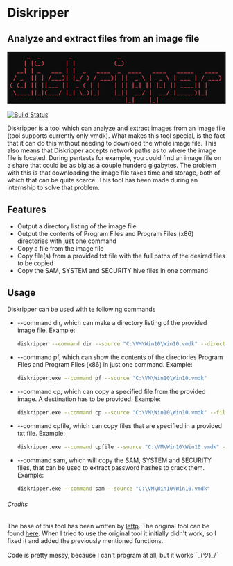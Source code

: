 # Diskripper
## Analyze and extract files from an image file

![N|Solid](https://github.com/Skixie/Diskripper/blob/main/diskripper.png)

[![Build Status](https://travis-ci.org/joemccann/dillinger.svg?branch=master)](https://travis-ci.org/joemccann/dillinger)

Diskripper is a tool which can analyze and extract images from an image file (tool supports currently only vmdk). What makes this tool special, is the fact that it can do this without needing to download the whole image file. This also means that Diskripper accepts network paths as to where the image file is located. During pentests for example, you could find an image file on a share that could be as big as a couple hunderd gigabytes. The problem with this is that downloading the image file takes time and storage, both of which that can be quite scarce. This tool has been made during an internship to solve that problem.

## Features

- Output a directory listing of the image file
- Output the contents of Program Files and Program Files (x86) directories with just one command
- Copy a file from the image file
- Copy file(s) from a provided txt file with the full paths of the desired files to be copied
- Copy the SAM, SYSTEM and SECURITY hive files in one command

## Usage
Diskripper can be used with te following commands

- --command dir, which can make a directory listing of the provided image file.
Example:
    ```sh
    diskripper --command dir --source "C:\VM\Win10\Win10.vmdk" --directory
    ```
- --command pf, which can show the contents of the directories Program Files and Program FIles (x86) in just one command.
Example:
    ```sh
    diskripper.exe --command pf --source "C:\VM\Win10\Win10.vmdk"
    ```
- --command cp, which can copy a specified file from the provided image. A destination has to be provided.
Example:
    ```sh
    diskripper.exe --command cp --source "C:\VM\Win10\Win10.vmdk" --file2copy \Windows\System32\calc.exe --destination "C:\Users\Publicalc.exe"
    ```
- --command cpfile, which can copy files that are specified in a provided txt file.
Example:
    ```sh
    diskripper.exe --command cpfile --source "C:\VM\Win10\Win10.vmdk" --file "C:\Users\Public\\filelist.txt" --destinationdir "C:\Users\Public\Output"
    ```
- --command sam, which will copy the SAM, SYSTEM and SECURITY files, that can be used to extract password hashes to crack them.
Example:
    ```sh
    diskripper.exe --command sam --source "C:\VM\Win10\Win10.vmdk"
    ```
###### Credits
The base of this tool has been written by [leftp](https://github.com/leftp). The original tool can be found [here](https://github.com/leftp/VmdkReader). When I tried to use the original tool it initially didn't work, so I fixed it and added the previously mentioned functions.

Code is pretty messy, because I can't program at all, but it works ¯\_(ツ)_/¯

